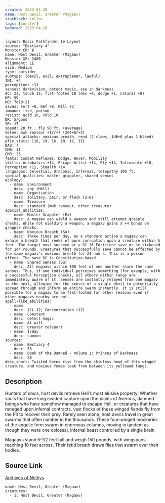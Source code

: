 ```yaml
---
created: 2023-04-28
name: Host Devil, Greater (Magaav)
statblock: inline
tags: [monster]
updated: 2023-04-28
---
```

```statblock
layout: Basic Pathfinder 1e Layout
source: "Bestiary 4"
Monster_CR: 6
name: Host Devil, Greater (Magaav)
Monster_XP: 2400
alignment: LE
size: Medium
type: outsider
subtype: (devil, evil, extraplanar, lawful)
INI: +4
perception: +11
senses: darkvision, detect magic, see in darkness
AC: 23, touch 15, flat-footed 18 (dex +4, dodge +1, natural +8)
HP: 59
HD: 7d10+21
saves: Fort +8, Ref +9, Will +3
immune: fire, poison
resist: acid 10, cold 10
DR: 5/good
SR: 17
speed: 20 ft., fly 50 ft. (average)
melee: mwk ranseur +12/+7 (2d4+6/×3)
special_attacks: noxious breath, rend (2 claws, 1d6+6 plus 2 bleed)
pf1e_stats: [18, 19, 16, 10, 12, 11]
BAB: 7
CMB: 11
CMD: 26
feats: Combat Reflexes, Dodge, Hover, Mobility
skills: Acrobatics +14, Escape Artist +14, Fly +14, Intimidate +10, Perception +11, Stealth +14
languages: Celestial, Draconic, Infernal, telepathy 100 ft.
special_qualities: master grappler, shared senses
ecology:
  - name: Environment
    desc: any (Hell)
  - name: Organisation
    desc: solitary, pair, or flock (2-6)
  - name: Treasure
    desc: standard (mwk ranseur, other treasure)
special_abilities:
  - name: Master Grappler (Ex)
    desc: A magaav can wield a weapon and still attempt grapple checks. While not wielding a weapon, a magaav gains a +4 bonus on grapple checks.
  - name: Noxious Breath (Su)
    desc: Three times per day, as a standard action a magaav can exhale a breath that reeks of pure corruption upon a creature within 5 feet. The target must succeed at a DC 16 Fortitude save or be sickened for 1d4 rounds. Creatures that successfully save cannot be affected by the same magaav’s noxious breath for 24 hours. This is a poison effect. The save DC is Constitution-based.
  - name: Shared Senses (Su)
    desc: All magaavs within 100 feet of one another share the same senses. Thus, if one individual perceives something (for example, with a successful Perception check), all others within range are immediately aware of it. Senses are instantly relayed from one magaav to the next, allowing for the senses of a single devil to potentially spread through and inform an entire swarm instantly. It is still possible for a magaav to be flat-footed for other reasons even if other magaavs nearby are not.
spell-like_abilities:
  - name:
    desc: (CL 12; Concentration +12)
  - name: Constant
    desc: detect magic
  - name: At will
    desc: greater teleport
  - name: 1/day
    desc: summon
sources:
  - name: Bestiary 4
    desc: 53
  - name: Book of the Damned - Volume 1: Princes of Darkness
    desc: 58
desc_short: Twisted horns rise from the skinless head of this winged creature, and noxious fumes leak from between its yellowed fangs.
```
## Description
Hunters of souls, host devils retrieve Hell’s most elusive property. Whether souls that have long evaded capture upon the plains of Avernus, damned beings who have somehow managed to escape Hell, or creatures that have reneged upon infernal contracts, vast flocks of these winged fiends fly from the Pit to recover their prey. Rarely seen alone, host devils travel in great swarms that often number in the thousands. These four-winged mockeries of the angelic form swarm in enormous columns, moving in tandem as though they were one colossal, infernal beast controlled by a single brain.

Magaavs stand 5-1/2 feet tall and weigh 150 pounds, with wingspans reaching 10 feet across. Their fetid breath draws flies that swarm over their bodies.
## Source Link
[Archives of Nethys](https://aonprd.com/MonsterDisplay.aspx?ItemName=Host%20Devil%2C%20Greater%20(Magaav))
```encounter-table
name: Host Devil, Greater (Magaav)
creatures:
  - 1: Host Devil, Greater (Magaav)
```
